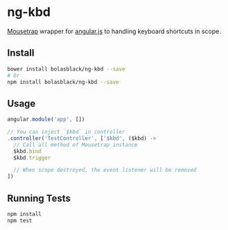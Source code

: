 # ng-kbd

[Mousetrap](https://craig.is/killing/mice) wrapper for [angular.js](https://www.angularjs.org/) to handling keyboard shortcuts in scope.

## Install

```bash
bower install bolasblack/ng-kbd --save
# Or
npm install bolasblack/ng-kbd --save
```

## Usage

```javascript
angular.module('app', [])

// You can inject `$kbd` in controller
.controller('TestController', ['$kbd', ($kbd) ->
  // Call all method of Mousetrap instance
  $kbd.bind
  $kbd.trigger

  // When scope destroyed, the event listener will be removed
])
```

## Running Tests

```bash
npm install
npm test
```
